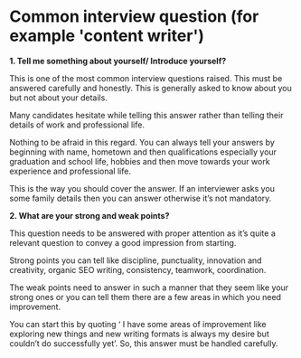 # **Common interview question (for example 'content writer')**



<b>1. Tell me something about yourself/ Introduce yourself?</b>

<p>This is one of the most common interview questions raised. This must be answered carefully and honestly. This is generally asked to know about you but not about your details.

Many candidates hesitate while telling this answer rather than telling their details of work and professional life.

 Nothing to be afraid in this regard. You can always tell your answers by beginning with name, hometown and then qualifications especially your graduation and school life, hobbies and then move towards your work experience and professional life.

This is the way you should cover the answer. If an interviewer asks you some family details then you can answer otherwise it’s not mandatory.</p>




<b>2. What are your strong and weak points?</b>

<p>This question needs to be answered with proper attention as it’s quite a relevant question to convey a good impression from starting.

Strong points you can tell like discipline, punctuality, innovation and creativity, organic SEO writing, consistency, teamwork, coordination.

The weak points need to answer in such a manner that they seem like your strong ones or you can tell them there are a few areas in which you need improvement.

You can start this by quoting ‘ I have some areas of improvement like exploring new things and new writing formats is always my desire but couldn’t do successfully yet’. So, this answer must be handled carefully.</p>




<b></b>

<p></p>




<b></b>

<p></p>

